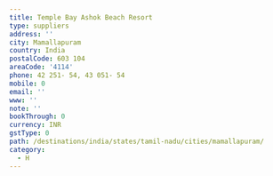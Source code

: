 ```yaml
---
title: Temple Bay Ashok Beach Resort
type: suppliers
address: ''
city: Mamallapuram
country: India
postalCode: 603 104
areaCode: '4114'
phone: 42 251- 54, 43 051- 54
mobile: 0
email: ''
www: ''
note: ''
bookThrough: 0
currency: INR
gstType: 0
path: /destinations/india/states/tamil-nadu/cities/mamallapuram/
category:
  - H
---
```


